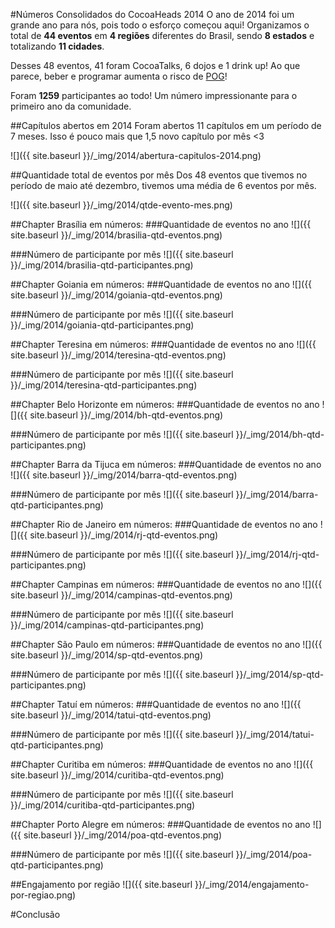 #Números Consolidados do CocoaHeads 2014
O ano de 2014 foi um grande ano para nós, pois todo o esforço começou aqui! Organizamos o total de **44 eventos** em **4 regiões** diferentes do Brasil, sendo **8 estados** e totalizando **11 cidades**.

Desses 48 eventos, 41 foram CocoaTalks, 6 dojos e 1 drink up! Ao que parece, beber e programar aumenta o risco de [POG](http://desciclopedia.org/wiki/Programa%C3%A7%C3%A3o_Orientada_a_Gambiarras)!

Foram **1259** participantes ao todo! Um número impressionante para o primeiro ano da comunidade.

##Capítulos abertos em 2014
Foram abertos 11 capítulos em um período de 7 meses. Isso é pouco mais que 1,5 novo capítulo por mês <3

![]({{ site.baseurl }}/_img/2014/abertura-capitulos-2014.png)

##Quantidade total de eventos por mês
Dos 48 eventos que tivemos no período de maio até dezembro, tivemos uma média de 6 eventos por mês.

![]({{ site.baseurl }}/_img/2014/qtde-evento-mes.png)

##Chapter Brasília em números:
###Quantidade de eventos no ano
![]({{ site.baseurl }}/_img/2014/brasilia-qtd-eventos.png)


###Número de participante por mês
![]({{ site.baseurl }}/_img/2014/brasilia-qtd-participantes.png)


##Chapter Goiania em números:
###Quantidade de eventos no ano
![]({{ site.baseurl }}/_img/2014/goiania-qtd-eventos.png)


###Número de participante por mês
![]({{ site.baseurl }}/_img/2014/goiania-qtd-participantes.png)

##Chapter Teresina em números:
###Quantidade de eventos no ano
![]({{ site.baseurl }}/_img/2014/teresina-qtd-eventos.png)


###Número de participante por mês
![]({{ site.baseurl }}/_img/2014/teresina-qtd-participantes.png)

##Chapter Belo Horizonte em números:
###Quantidade de eventos no ano
![]({{ site.baseurl }}/_img/2014/bh-qtd-eventos.png)


###Número de participante por mês
![]({{ site.baseurl }}/_img/2014/bh-qtd-participantes.png)

##Chapter Barra da Tijuca em números:
###Quantidade de eventos no ano
![]({{ site.baseurl }}/_img/2014/barra-qtd-eventos.png)


###Número de participante por mês
![]({{ site.baseurl }}/_img/2014/barra-qtd-participantes.png)

##Chapter Rio de Janeiro em números:
###Quantidade de eventos no ano
![]({{ site.baseurl }}/_img/2014/rj-qtd-eventos.png)


###Número de participante por mês
![]({{ site.baseurl }}/_img/2014/rj-qtd-participantes.png)

##Chapter Campinas em números:
###Quantidade de eventos no ano
![]({{ site.baseurl }}/_img/2014/campinas-qtd-eventos.png)


###Número de participante por mês
![]({{ site.baseurl }}/_img/2014/campinas-qtd-participantes.png)

##Chapter São Paulo em números:
###Quantidade de eventos no ano
![]({{ site.baseurl }}/_img/2014/sp-qtd-eventos.png)


###Número de participante por mês
![]({{ site.baseurl }}/_img/2014/sp-qtd-participantes.png)

##Chapter Tatuí em números:
###Quantidade de eventos no ano
![]({{ site.baseurl }}/_img/2014/tatui-qtd-eventos.png)


###Número de participante por mês
![]({{ site.baseurl }}/_img/2014/tatui-qtd-participantes.png)

##Chapter Curitiba em números:
###Quantidade de eventos no ano
![]({{ site.baseurl }}/_img/2014/curitiba-qtd-eventos.png)


###Número de participante por mês
![]({{ site.baseurl }}/_img/2014/curitiba-qtd-participantes.png)

##Chapter Porto Alegre em números:
###Quantidade de eventos no ano
![]({{ site.baseurl }}/_img/2014/poa-qtd-eventos.png)


###Número de participante por mês
![]({{ site.baseurl }}/_img/2014/poa-qtd-participantes.png)

##Engajamento por região
![]({{ site.baseurl }}/_img/2014/engajamento-por-regiao.png)

#Conclusão
